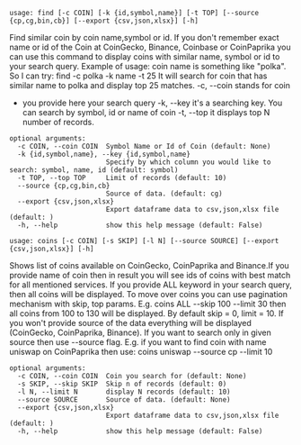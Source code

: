 ```
usage: find [-c COIN] [-k {id,symbol,name}] [-t TOP] [--source {cp,cg,bin,cb}] [--export {csv,json,xlsx}] [-h]
```

Find similar coin by coin name,symbol or id. If you don't remember exact name or id of the Coin at CoinGecko, Binance, Coinbase or CoinPaprika you
can use this command to display coins with similar name, symbol or id to your search query. Example of usage: coin name is something like "polka". So
I can try: find -c polka -k name -t 25 It will search for coin that has similar name to polka and display top 25 matches. -c, --coin stands for coin

- you provide here your search query -k, --key it's a searching key. You can search by symbol, id or name of coin -t, --top it displays top N number
  of records.

```
optional arguments:
  -c COIN, --coin COIN  Symbol Name or Id of Coin (default: None)
  -k {id,symbol,name}, --key {id,symbol,name}
                        Specify by which column you would like to search: symbol, name, id (default: symbol)
  -t TOP, --top TOP     Limit of records (default: 10)
  --source {cp,cg,bin,cb}
                        Source of data. (default: cg)
  --export {csv,json,xlsx}
                        Export dataframe data to csv,json,xlsx file (default: )
  -h, --help            show this help message (default: False)
```

```
usage: coins [-c COIN] [-s SKIP] [-l N] [--source SOURCE] [--export {csv,json,xlsx}] [-h]
```

Shows list of coins available on CoinGecko, CoinPaprika and Binance.If you provide name of coin then in result you will see ids of coins with best
match for all mentioned services. If you provide ALL keyword in your search query, then all coins will be displayed. To move over coins you can use
pagination mechanism with skip, top params. E.g. coins ALL --skip 100 --limit 30 then all coins from 100 to 130 will be displayed. By default skip =
0, limit = 10. If you won't provide source of the data everything will be displayed (CoinGecko, CoinPaprika, Binance). If you want to search only in
given source then use --source flag. E.g. if you want to find coin with name uniswap on CoinPaprika then use: coins uniswap --source cp --limit 10

```
optional arguments:
  -c COIN, --coin COIN  Coin you search for (default: None)
  -s SKIP, --skip SKIP  Skip n of records (default: 0)
  -l N, --limit N       display N records (default: 10)
  --source SOURCE       Source of data. (default: None)
  --export {csv,json,xlsx}
                        Export dataframe data to csv,json,xlsx file (default: )
  -h, --help            show this help message (default: False)
```
